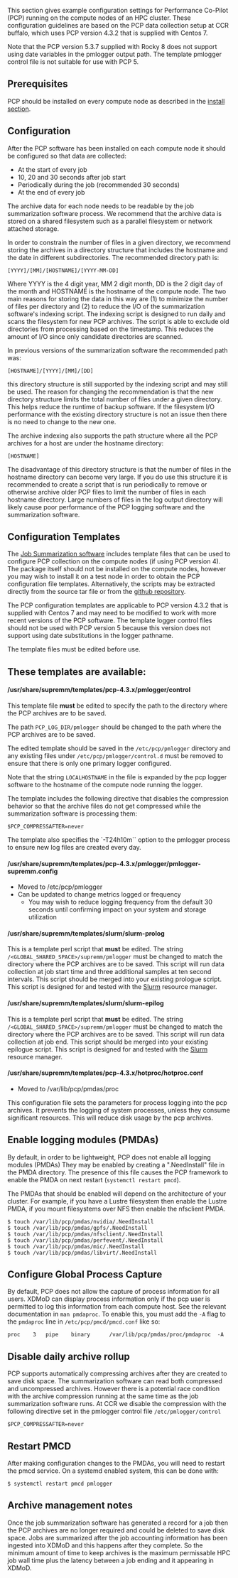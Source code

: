 
This section gives example configuration settings for Performance Co-Pilot (PCP) running on the compute nodes
of an HPC cluster. These configuration guidelines are based on the PCP data collection setup
at CCR buffalo, which uses PCP version 4.3.2 that is supplied with Centos 7.

Note that the PCP version 5.3.7 supplied with Rocky 8 does not support using date
variables in the pmlogger output path. The template pmlogger control file
is not suitable for use with PCP 5.

## Prerequisites

PCP should be installed on every compute node as described in the [install section](supremm-install-pcp.md).

## Configuration

After the PCP software has been installed on each compute node it should be configured so that
data are collected:

* At the start of every job
* 10, 20 and 30 seconds after job start
* Periodically during the job (recommended 30 seconds)
* At the end of every job

The archive data for each node needs to be readable by the job summarization software
process. We recommend that the archive data is stored on a shared filesystem such as a parallel filesystem
or network attached storage.

In order to constrain the number of files in a given directory,
we recommend storing the archives in a directory structure
that includes the hostname and the date in different subdirectories. The recommended
directory path is:

    [YYYY]/[MM]/[HOSTNAME]/[YYYY-MM-DD]

Where YYYY is the 4 digit year, MM 2 digit month, DD is the 2 digit day of the month
and HOSTNAME is the hostname of the compute node. The two main reasons for storing
the data in this way are (1) to minimize the number of files per directory and
(2) to reduce the I/O of the summarization software's indexing script. The
indexing script is designed to run daily and scans the filesystem for new PCP
archives. The script is able to exclude old directories from processing based
on the timestamp. This reduces the amount of I/O since only candidate
directories are scanned.

In previous versions of the summarization software the recommended path
was:

    [HOSTNAME]/[YYYY]/[MM]/[DD]

this directory structure is still supported by the indexing script and may
still be used. The reason for changing the recommendation is that the new directory
structure limits the total number of files under a given directory. This
helps reduce the runtime of backup software. If the filesystem I/O performance with
 the existing directory structure is not an issue then there is no need to change to the new one.

The archive indexing also supports the path structure where all the
PCP archives for a host are under the hostname directory:

    [HOSTNAME]

The disadvantage of this directory structure is that the number of files in the
hostname directory can become very large. If you do use this structure it is
recommended to create a script that is run periodically to remove or otherwise
archive older PCP files to limit the number of files in each hostname
directory. Large numbers of files in the log output directory will likely cause
poor performance of the PCP logging software and the summarization software.


Configuration Templates
-----------------------

The [Job Summarization software][] includes template files that can be used to
configure PCP collection on the compute nodes (if using PCP version 4).  The package itself should not
be installed on the compute nodes, however you may wish to install it
on a test node in order to obtain the PCP configuration file templates.
Alternatively, the scripts may be extracted directly from the source tar file or
from the [github repository][].

The PCP configuration templates are applicable to PCP version 4.3.2 that is
supplied with Centos 7 and may need to be modified to work with more recent versions
of the PCP software. The template logger control files should not
be used with PCP version 5 because this version does not support using
date substitutions in the logger pathname.


The template files must be edited before use.

These templates are available:
------------------------------
#### /usr/share/supremm/templates/pcp-4.3.x/pmlogger/control

This template file **must** be edited to specify the path to the directory
where the PCP archives are to be saved.

The path `PCP_LOG_DIR/pmlogger` should be changed to the path where the PCP archives are to be saved.

The edited template should be saved in the `/etc/pcp/pmlogger` directory and  any existing files under
`/etc/pcp/pmlogger/control.d` must be removed to ensure that there is only one primary logger
configured.

Note that the string `LOCALHOSTNAME` in the file is expanded by the pcp logger software to the hostname
of the compute node running the logger.

The template includes the following directive that disables the compression behavior so that the
archive files do not get compressed while the summarization software is
processing them:

```
$PCP_COMPRESSAFTER=never
```

The template also specifies the `-T24h10m`` option to the pmlogger process to ensure new log files
are created every day.

#### /usr/share/supremm/templates/pcp-4.3.x/pmlogger/pmlogger-supremm.config
* Moved to /etc/pcp/pmlogger
* Can be updated to change metrics logged or frequency
    * You may wish to reduce logging frequency from the default 30 seconds until confirming impact on your system and storage utilization

#### /usr/share/supremm/templates/slurm/slurm-prolog

This is a template perl script that **must** be edited. The string `/<GLOBAL_SHARED_SPACE>/supremm/pmlogger` must be
changed to match the directory where the PCP archives are to be saved.
This script will run data collection at job start time and three additional samples
at ten second intervals. This script should be merged into your existing prologue script.
This script is designed for and tested with the [Slurm][] resource manager.

#### /usr/share/supremm/templates/slurm/slurm-epilog

This is a template perl script that **must** be edited. The string `/<GLOBAL_SHARED_SPACE>/supremm/pmlogger` must be
changed to match the directory where the PCP archives are to be saved.
This script will run data collection at job end. This script should be merged into your existing epilogue script.
This script is designed for and tested with the [Slurm][] resource manager.

#### /usr/share/supremm/templates/pcp-4.3.x/hotproc/hotproc.conf
* Moved to /var/lib/pcp/pmdas/proc

This configuration file sets the parameters for process logging into the pcp
archives. It prevents the logging of system processes, unless they consume
significant resources.  This will reduce disk usage by the pcp archives.

Enable logging modules (PMDAs)
-----------------------------
By default, in order to be lightweight, PCP does not enable all logging modules (PMDAs)
They may be enabled by creating a ".NeedInstall" file in the PMDA directory. The presence
of this file causes the PCP framework
to enable the PMDA on next restart (`systemctl restart pmcd`).

The PMDAs that should be enabled will depend on the architecture of your cluster. For
example, if you have a Lustre filesystem then enable the Lustre PMDA, if you mount
filesystems over NFS then enable the nfsclient PMDA.

<!-- Empty Comment to fix broken markdown parsing -->

    $ touch /var/lib/pcp/pmdas/nvidia/.NeedInstall
    $ touch /var/lib/pcp/pmdas/gpfs/.NeedInstall
    $ touch /var/lib/pcp/pmdas/nfsclient/.NeedInstall
    $ touch /var/lib/pcp/pmdas/perfevent/.NeedInstall
    $ touch /var/lib/pcp/pmdas/mic/.NeedInstall
    $ touch /var/lib/pcp/pmdas/libvirt/.NeedInstall

Configure Global Process Capture
--------------------------------

By default, PCP does not allow the capture of process information for all users. XDMoD
can display process information only if the pcp user is permitted to log this
information from each compute host. See the relevant documentation in `man pmdaproc`.
To enable this, you must add the `-A` flag to the `pmdaproc` line
in `/etc/pcp/pmcd/pmcd.conf` like so:

    proc	3	pipe	binary 		/var/lib/pcp/pmdas/proc/pmdaproc  -A

Disable daily archive rollup
--------------------------------

PCP supports automatically compressing archives after they are created
to save disk space. The summarization software can read both compressed
and uncompressed archives. However there is a potential race
condition with the archive compression running at the same time as the
job summarization software runs. At CCR we disable the compression with
the following directive set in the pmlogger control file `/etc/pmlogger/control`

```
$PCP_COMPRESSAFTER=never
```


Restart PMCD
--------------------------------

After making configuration changes to the PMDAs, you will need to restart the pmcd
service.  On a systemd enabled system, this can be done with:

    $ systemctl restart pmcd pmlogger

Archive management notes
------------------------

Once the job summarization software has generated a record for a job then the PCP archives
are no longer required and could be deleted to save disk space. Jobs are summarized after
the job accounting information has been ingested into XDMoD and this happens after
they complete. So the minimum amount of time to keep archives is the maximum permissable
HPC job wall time plus the latency between a job ending and it appearing in XDMoD.

[Job Summarization software]: supremm-processing-install.md
[Slurm]: https://www.schedmd.com/
[github repository]: https://github.com/ubccr/supremm/tree/master/config/templates
